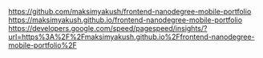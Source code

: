 https://github.com/maksimyakush/frontend-nanodegree-mobile-portfolio
https://maksimyakush.github.io/frontend-nanodegree-mobile-portfolio
https://developers.google.com/speed/pagespeed/insights/?url=https%3A%2F%2Fmaksimyakush.github.io%2Ffrontend-nanodegree-mobile-portfolio%2F

